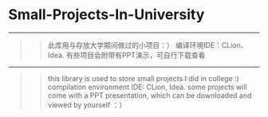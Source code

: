# Small-Projects-In-University
------------------------------
>>此库用与存放大学期间做过的小项目：）
>>编译环境IDE：CLion、Idea.
>>有些项目会附带有PPT演示，可自行下载查看
------------------------------
>> this library is used to store small projects I did in college :)
>> compilation environment IDE: CLion, Idea.
>> some projects will come with a PPT presentation, which can be downloaded and viewed by yourself ：）
